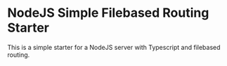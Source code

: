 # NodeJS Simple Filebased Routing Starter

This is a simple starter for a NodeJS server with Typescript and filebased routing.
